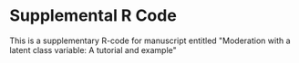 # Supplemental R Code
This is a supplementary R-code for manuscript entitled "Moderation with a latent class variable: A tutorial and example"
